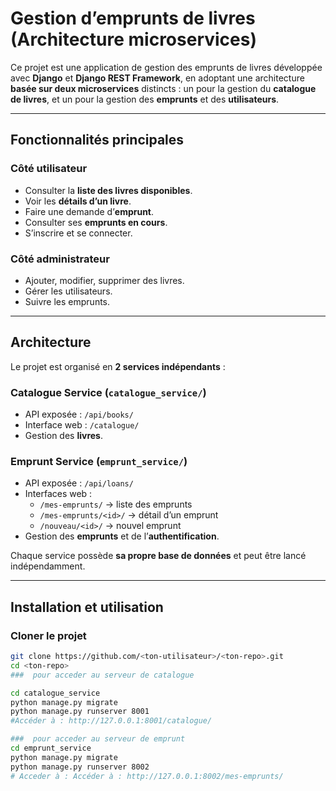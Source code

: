 #  Gestion d’emprunts de livres (Architecture microservices)

Ce projet est une application de gestion des emprunts de livres développée avec **Django** et **Django REST Framework**, en adoptant une architecture **basée sur deux microservices** distincts : un pour la gestion du **catalogue de livres**, et un pour la gestion des **emprunts** et des **utilisateurs**.

---

##  Fonctionnalités principales

###  Côté utilisateur
-  Consulter la **liste des livres disponibles**.
-  Voir les **détails d’un livre**.
-  Faire une demande d’**emprunt**.
-  Consulter ses **emprunts en cours**.
-  S’inscrire et se connecter.

###  Côté administrateur
-  Ajouter, modifier, supprimer des livres.
-  Gérer les utilisateurs.
- Suivre les emprunts.

---

##  Architecture

Le projet est organisé en **2 services indépendants** :

###  Catalogue Service (`catalogue_service/`)
- API exposée : `/api/books/`
- Interface web : `/catalogue/`
- Gestion des **livres**.

### Emprunt Service (`emprunt_service/`)
- API exposée : `/api/loans/`
- Interfaces web :  
  - `/mes-emprunts/` → liste des emprunts  
  - `/mes-emprunts/<id>/` → détail d’un emprunt  
  - `/nouveau/<id>/` → nouvel emprunt
- Gestion des **emprunts** et de l’**authentification**.

Chaque service possède **sa propre base de données** et peut être lancé indépendamment.

---

## Installation et utilisation

###  Cloner le projet
```bash
git clone https://github.com/<ton-utilisateur>/<ton-repo>.git
cd <ton-repo>
###  pour acceder au serveur de catalogue

cd catalogue_service
python manage.py migrate
python manage.py runserver 8001
#Accéder à : http://127.0.0.1:8001/catalogue/

###  pour acceder au serveur de emprunt
cd emprunt_service
python manage.py migrate
python manage.py runserver 8002
# Acceder à : Accéder à : http://127.0.0.1:8002/mes-emprunts/
